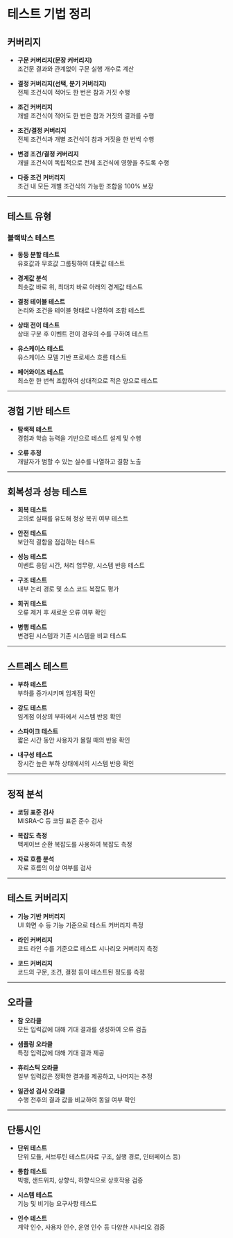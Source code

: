 # 테스트 기법 정리

## 커버리지

- **구문 커버리지(문장 커버리지)**  
  조건문 결과와 관계없이 구문 실행 개수로 계산

- **결정 커버리지(선택, 분기 커버리지)**  
  전체 조건식이 적어도 한 번은 참과 거짓 수행

- **조건 커버리지**  
  개별 조건식이 적어도 한 번은 참과 거짓의 결과를 수행

- **조건/결정 커버리지**  
  전체 조건식과 개별 조건식이 참과 거짓을 한 번씩 수행

- **변경 조건/결정 커버리지**  
  개별 조건식이 독립적으로 전체 조건식에 영향을 주도록 수행

- **다중 조건 커버리지**  
  조건 내 모든 개별 조건식의 가능한 조합을 100% 보장

---

## 테스트 유형

### 블랙박스 테스트

- **동등 분할 테스트**  
  유효값과 무효값 그룹핑하여 대푯값 테스트

- **경계값 분석**  
  최솟값 바로 위, 최대치 바로 아래의 경계값 테스트

- **결정 테이블 테스트**  
  논리와 조건을 테이블 형태로 나열하여 조합 테스트

- **상태 전이 테스트**  
  상태 구분 후 이벤트 전이 경우의 수를 구하여 테스트

- **유스케이스 테스트**  
  유스케이스 모델 기반 프로세스 흐름 테스트

- **페어와이즈 테스트**  
  최소한 한 번씩 조합하여 상대적으로 적은 양으로 테스트

---

## 경험 기반 테스트

- **탐색적 테스트**  
  경험과 학습 능력을 기반으로 테스트 설계 및 수행

- **오류 추정**  
  개발자가 범할 수 있는 실수를 나열하고 결함 노출

---

## 회복성과 성능 테스트

- **회복 테스트**  
  고의로 실패를 유도해 정상 복귀 여부 테스트

- **안전 테스트**  
  보안적 결함을 점검하는 테스트

- **성능 테스트**  
  이벤트 응답 시간, 처리 업무량, 시스템 반응 테스트

- **구조 테스트**  
  내부 논리 경로 및 소스 코드 복잡도 평가

- **회귀 테스트**  
  오류 제거 후 새로운 오류 여부 확인

- **병행 테스트**  
  변경된 시스템과 기존 시스템을 비교 테스트

---

## 스트레스 테스트

- **부하 테스트**  
  부하를 증가시키며 임계점 확인

- **강도 테스트**  
  임계점 이상의 부하에서 시스템 반응 확인

- **스파이크 테스트**  
  짧은 시간 동안 사용자가 몰릴 때의 반응 확인

- **내구성 테스트**  
  장시간 높은 부하 상태에서의 시스템 반응 확인

---

## 정적 분석

- **코딩 표준 검사**  
  MISRA-C 등 코딩 표준 준수 검사

- **복잡도 측정**  
  맥케이브 순환 복잡도를 사용하여 복잡도 측정

- **자료 흐름 분석**  
  자료 흐름의 이상 여부를 검사

---

## 테스트 커버리지

- **기능 기반 커버리지**  
  UI 화면 수 등 기능 기준으로 테스트 커버리지 측정

- **라인 커버리지**  
  코드 라인 수를 기준으로 테스트 시나리오 커버리지 측정

- **코드 커버리지**  
  코드의 구문, 조건, 결정 등이 테스트된 정도를 측정

---

## 오라클

- **참 오라클**  
  모든 입력값에 대해 기대 결과를 생성하여 오류 검출

- **샘플링 오라클**  
  특정 입력값에 대해 기대 결과 제공

- **휴리스틱 오라클**  
  일부 입력값은 정확한 결과를 제공하고, 나머지는 추정

- **일관성 검사 오라클**  
  수행 전후의 결과 값을 비교하여 동일 여부 확인

---

## 단통시인

- **단위 테스트**  
  단위 모듈, 서브루틴 테스트(자료 구조, 실행 경로, 인터페이스 등)

- **통합 테스트**  
  빅뱅, 샌드위치, 상향식, 하향식으로 상호작용 검증

- **시스템 테스트**  
  기능 및 비기능 요구사항 테스트

- **인수 테스트**  
  계약 인수, 사용자 인수, 운영 인수 등 다양한 시나리오 검증
